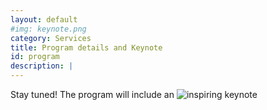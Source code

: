```yaml
---
layout: default
#img: keynote.png
category: Services
title: Program details and Keynote
id: program
description: |
---
```

  Stay tuned!
  The program will include an ![inspiring keynote](/assets/screenshot.jpg)
